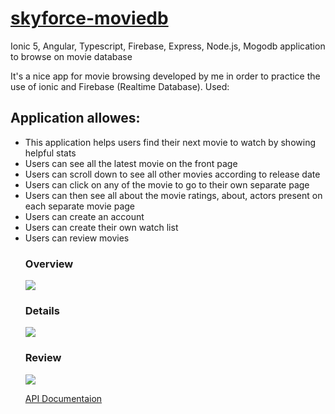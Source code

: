 # <a href="https://skyforcemoviedb.netlify.app/">skyforce-moviedb</a>
Ionic 5, Angular, Typescript, Firebase, Express, Node.js, Mogodb application to browse on movie database


It's a nice app for movie browsing developed by me in order to practice the use of ionic and Firebase (Realtime Database). Used:

## Application allowes:

<ul>
<li>This application helps users find their next movie to watch by showing helpful stats </li>
 <li>Users can see all the latest movie on the front page </li>
<li> Users can scroll down to see all other movies according to release date </li>
<li> Users can click on any of the movie to go to their own separate page </li>
<li> Users can then see all about the movie ratings, about, actors present on each separate movie page </li>
<li> Users can create an account </li>
<li> Users can create their own watch list </li>
<li> Users can review movies </li>

 ### Overview
 <img src="https://res.cloudinary.com/dpsujx7rk/image/upload/v1629732230/Screenshot_from_2021-08-23_16-04-13_eab49w.png">

### Details
 
 <img src="https://res.cloudinary.com/dpsujx7rk/image/upload/v1629732364/Screenshot_from_2021-08-23_16-25-33_phsybx.png">
 
 ### Review
 
 <img src="https://res.cloudinary.com/dpsujx7rk/image/upload/v1629732362/Screenshot_from_2021-08-23_16-25-37_pzzfiw.png">

 <a href="https://documenter.getpostman.com/view/2525985/TzzDHuHa">API Documentaion </a>
